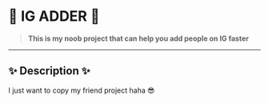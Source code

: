 # 🚀 IG ADDER 🚀

> **This is my noob project that can help you add people on IG faster**

---

## ✨ Description ✨

I just want to copy my friend project haha 😎